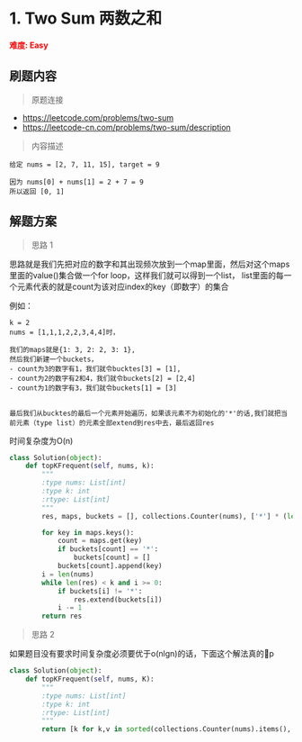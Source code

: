 # 1. Two Sum 两数之和

**<font color=red>难度: Easy</font>**

## 刷题内容

> 原题连接

* https://leetcode.com/problems/two-sum
* https://leetcode-cn.com/problems/two-sum/description

> 内容描述

```
给定 nums = [2, 7, 11, 15], target = 9

因为 nums[0] + nums[1] = 2 + 7 = 9
所以返回 [0, 1]
```

## 解题方案

> 思路 1

思路就是我们先把对应的数字和其出现频次放到一个map里面，然后对这个maps里面的value()集合做一个for loop，这样我们就可以得到一个list，
list里面的每一个元素代表的就是count为该对应index的key（即数字）的集合

例如：
```
k = 2
nums = [1,1,1,2,2,3,4,4]时，

我们的maps就是{1: 3, 2: 2, 3: 1},
然后我们新建一个buckets，
- count为3的数字有1，我们就令bucktes[3] = [1], 
- count为2的数字有2和4，我们就令buckets[2] = [2,4]
- count为1的数字有3，我们就令buckets[1] = [3]


最后我们从bucktes的最后一个元素开始遍历，如果该元素不为初始化的'*'的话,我们就把当前元素（type list）的元素全部extend到res中去，最后返回res
```


时间复杂度为O(n)

```python
class Solution(object):
    def topKFrequent(self, nums, k):
        """
        :type nums: List[int]
        :type k: int
        :rtype: List[int]
        """
        res, maps, buckets = [], collections.Counter(nums), ['*'] * (len(nums)+1)

        for key in maps.keys():
            count = maps.get(key)
            if buckets[count] == '*':
                buckets[count] = []
            buckets[count].append(key)
        i = len(nums)
        while len(res) < k and i >= 0:
            if buckets[i] != '*':
                res.extend(buckets[i])
            i -= 1
        return res
```

> 思路 2

如果题目没有要求时间复杂度必须要优于o(nlgn)的话，下面这个解法真的🐂p


```python
class Solution(object):
    def topKFrequent(self, nums, K):
        """
        :type nums: List[int]
        :type k: int
        :rtype: List[int]
        """
        return [k for k,v in sorted(collections.Counter(nums).items(), key=lambda (k,v): -v)][:K]
```
